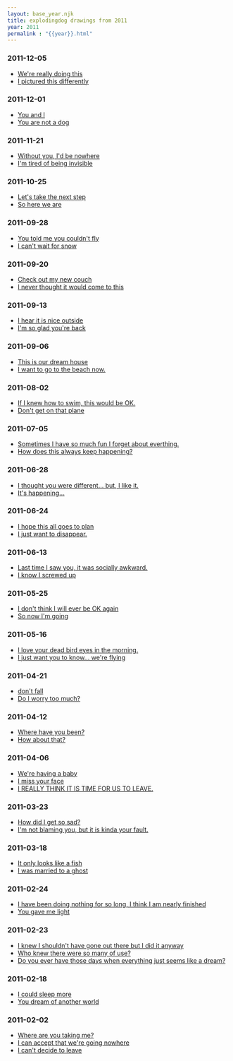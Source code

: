 ```yaml
---
layout: base_year.njk
title: explodingdog drawings from 2011
year: 2011
permalink : "{{year}}.html"
---
```


<div class='day'><h3>2011-12-05</h3><ul><!--51--><li><a href='/title/werereallydoingthis.html'>We're really doing this</a></li> 
<!--50--><li><a href='/title/ipicturedthisdifferently.html'>I pictured this differently</a></li> 
</ul></div>
<div class='day'><h3>2011-12-01</h3><ul><!--49--><li><a href='/title/youandi.html'>You and I</a></li> 
<!--48--><li><a href='/title/youarenotadog.html'>You are not a dog</a></li> 
</ul></div>
<div class='day'><h3>2011-11-21</h3><ul><!--47--><li><a href='/title/withoutyouidbenowhere.html'>Without you, I'd be nowhere</a></li> 
<!--46--><li><a href='/title/imtiredofbeinginvisible.html'>I'm tired of being invisible</a></li> 
</ul></div>
<div class='day'><h3>2011-10-25</h3><ul><!--45--><li><a href='/title/letstakethenextstep.html'>Let's take the next step</a></li> 
<!--44--><li><a href='/title/sohereweare.html'>So here we are</a></li> 
</ul></div>
<div class='day'><h3>2011-09-28</h3><ul><!--43--><li><a href='/title/youtoldmeyoucouldntfly.html'>You told me you couldn't fly</a></li> 
<!--42--><li><a href='/title/icantwaitforsnow.html'>I can't wait for snow</a></li> 
</ul></div>
<div class='day'><h3>2011-09-20</h3><ul><!--41--><li><a href='/title/checkoutmynewcouch.html'>Check out my new couch</a></li> 
<!--40--><li><a href='/title/ineverthoughtitwouldcometothis.html'>I never thought it would come to this</a></li> 
</ul></div>
<div class='day'><h3>2011-09-13</h3><ul><!--39--><li><a href='/title/ihearitisniceoutside.html'>I hear it is nice outside</a></li> 
<!--38--><li><a href='/title/imsogladyouareback.html'>I'm so glad you're back</a></li> 
</ul></div>
<div class='day'><h3>2011-09-06</h3><ul><!--37--><li><a href='/title/thisisourdreamhouse.html'>This is our dream house</a></li> 
<!--36--><li><a href='/title/iwanttogotothebeachnow.html'>I want to go to the beach now.</a></li> 
</ul></div>
<div class='day'><h3>2011-08-02</h3><ul><!--35--><li><a href='/title/ifiknewhowtoswimthiswouldbeok.html'>If I knew how to swim, this would be OK.</a></li> 
<!--34--><li><a href='/title/dontgetonthatplane.html'>Don't get on that plane</a></li> 
</ul></div>
<div class='day'><h3>2011-07-05</h3><ul><!--33--><li><a href='/title/sometimesihavesomuchfuniforgetabouteverything.html'>Sometimes I have so much fun I forget about everthing.</a></li> 
<!--32--><li><a href='/title/howdoesthisalwayskeephappening.html'>How does this always keep happening?</a></li> 
</ul></div>
<div class='day'><h3>2011-06-28</h3><ul><!--31--><li><a href='/title/ithoughtyouweredifferentbutilikeit.html'>I thought you were different... but, I like it.</a></li> 
<!--30--><li><a href='/title/itshappening-2011.html'>It's happening...</a></li> 
</ul></div>
<div class='day'><h3>2011-06-24</h3><ul><!--29--><li><a href='/title/ihopethisallgoestoplan.html'>I hope this all goes to plan</a></li> 
<!--28--><li><a href='/title/ijustwanttodisappear.html'>I just want to disappear.</a></li> 
</ul></div>
<div class='day'><h3>2011-06-13</h3><ul><!--27--><li><a href='/title/lasttimeisawyouitwassociallyawkward.html'>Last time I saw you, it was socially awkward.</a></li> 
<!--26--><li><a href='/title/iknowiscrewedup.html'>I know I screwed up</a></li> 
</ul></div>
<div class='day'><h3>2011-05-25</h3><ul><!--25--><li><a href='/title/idontthinkiwilleverbeokagain.html'>I don't think I will ever be OK again</a></li> 
<!--24--><li><a href='/title/sonowimgoing.html'>So now I'm going</a></li> 
</ul></div>
<div class='day'><h3>2011-05-16</h3><ul><!--23--><li><a href='/title/iloveyourdeadbirdeyesinthemorning.html'>I love your dead bird eyes in the morning.</a></li> 
<!--22--><li><a href='/title/ijustwantyoutoknowwereflying.html'>I just want you to know... we're flying</a></li> 
</ul></div>
<div class='day'><h3>2011-04-21</h3><ul><!--21--><li><a href='/title/dontfall.html'>don't fall</a></li> 
<!--20--><li><a href='/title/doiworrytoomuch.html'>Do I worry too much?</a></li> 
</ul></div>
<div class='day'><h3>2011-04-12</h3><ul><!--19--><li><a href='/title/wherehaveyoubeen-2011.html'>Where have you been?</a></li> 
<!--18--><li><a href='/title/howaboutthat.html'>How about that?</a></li> 
</ul></div>
<div class='day'><h3>2011-04-06</h3><ul><!--17--><li><a href='/title/werehavingababy.html'>We're having a baby</a></li> 
<!--16--><li><a href='/title/imissyourface.html'>I miss your face</a></li> 
<!--15--><li><a href='/title/ireallythinkitstimeforustoleave.html'>I REALLY THINK IT IS TIME FOR US TO LEAVE.</a></li> 
</ul></div>
<div class='day'><h3>2011-03-23</h3><ul><!--14--><li><a href='/title/howdidigetsosad.html'>How did I get so sad?</a></li> 
<!--13--><li><a href='/title/imnotblamingyoubutitiskindayourfault.html'>I'm not blaming you, but it is kinda your fault.</a></li> 
</ul></div>
<div class='day'><h3>2011-03-18</h3><ul><!--12--><li><a href='/title/itonlylookslikeafish.html'>It only looks like a fish</a></li> 
<!--11--><li><a href='/title/iwasmarriedtoaghost.html'>I was married to a ghost</a></li> 
</ul></div>
<div class='day'><h3>2011-02-24</h3><ul><!--9--><li><a href='/title/ihavebeendoingnothingforsolongithinkiamnearlyfinished.html'>I have been doing nothing for so long, I think I am nearly finished</a></li> 
<!--10--><li><a href='/title/yougavemelight.html'>You gave me light</a></li> 
</ul></div>
<div class='day'><h3>2011-02-23</h3><ul><!--8--><li><a href='/title/iknewishouldnthavegoneouttherebutididitanyway.html'>I knew I shouldn't have gone out there but I did it anyway</a></li> 
<!--7--><li><a href='/title/whoknewthereweresomanyofus.html'>Who knew there were so many of use?</a></li> 
<!--6--><li><a href='/title/doyoueverhavethosedayswheneverythingjustseemslikeadream.html'>Do you ever have those days when everything just seems like a dream?</a></li> 
</ul></div>
<div class='day'><h3>2011-02-18</h3><ul><!--5--><li><a href='/title/icouldsleepmore.html'>I could sleep more</a></li> 
<!--4--><li><a href='/title/youdreamofanotherworld.html'>You dream of another world</a></li> 
</ul></div>
<div class='day'><h3>2011-02-02</h3><ul><!--3--><li><a href='/title/whereareyoutakingme.html'>Where are you taking me?</a></li> 
<!--2--><li><a href='/title/icanacceptthatweregoingnowhere.html'>I can accept that we're going nowhere</a></li> 
<!--1--><li><a href='/title/icantdecidetoleave.html'>I can't decide to leave</a></li> 
</ul></div>
